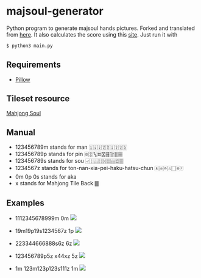 # majsoul-generator
Python program to generate majsoul hands pictures. Forked and translated from [here](https://github.com/Neutralization/majsoul-generator). It also calculates the score using this [site](https://www.diving-fish.com/mahjong/point). Just run it with 
```bash
$ python3 main.py
```
## Requirements

- [Pillow](https://github.com/python-pillow/Pillow)

## Tileset resource
[Mahjong Soul](https://www.maj-soul.com/#/home)

## Manual
- 123456789m stands for man 🀇🀈🀉🀊🀋🀌🀍🀎🀏
- 123456789p stands for pin 🀙🀚🀛🀜🀝🀞🀟🀠🀡
- 123456789s stands for sou 🀐🀑🀒🀓🀔🀕🀖🀗🀘
- 1234567z stands for ton-nan-xia-pei-haku-hatsu-chun 🀀🀁🀂🀃🀆🀅🀄
- 0m 0p 0s stands for aka
- x stands for Mahjong Tile Back 🀫

## Examples
- 1112345678999m 0m
![](img/1112345678999m_0m.png)

- 19m19p19s1234567z 1p
![](img/19m19p19s1234567z_1p.png)

- 223344666888s6z 6z
![](img/223344666888s6z_6z.png)

- 123456789p5z x44xz 5z
![](img/123456789p5z_x44xz_5z.png)

- 1m 123m123p123s111z 1m
![](img/1m_123m123p123s111z_1m.png)
